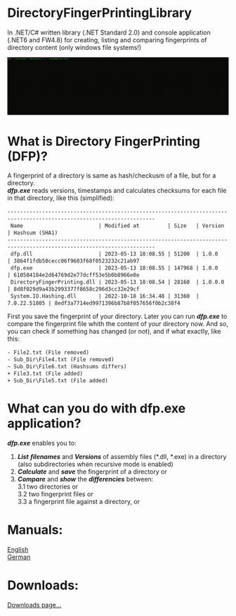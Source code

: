 # DirectoryFingerPrintingLibrary
In .NET/C# written library (.NET Standard 2.0) and console application (.NET6 and FW4.8) for creating, listing and comparing fingerprints of directory content (only windows file systems!)

![dfp.exe at work](/Documentation/dfp_video.gif)

# What is Directory FingerPrinting (DFP)?
A fingerprint of a directory is same as hash/checkusm of a file, but for a directory.\
***dfp.exe*** reads versions, timestamps and calculates
checksums for each file in that directory, like this (simplified):
```
---------------------------------------------------------------------------------------------------------------------
 Name                        | Modified at         | Size   | Version      | Hashsum (SHA1)
---------------------------------------------------------------------------------------------------------------------
 dfp.dll                     | 2023-05-13 18:08.55 | 51200  | 1.0.0        | 3864f1fdb50cecc06f9603f68f0523232c21ab97
 dfp.exe                     | 2023-05-13 18:08.55 | 147968 | 1.0.0        | 610584184e2d64769d2e77dcff53e5b0b8966e8e
 DirectoryFingerPrinting.dll | 2023-05-13 18:08.54 | 28160  | 1.0.0.0      | 8d8f029d9a43b2993377f8658c296d3cc32e29cf
 System.IO.Hashing.dll       | 2022-10-18 16:34.48 | 31360  | 7.0.22.51805 | 8edf3a7714ed9971396b87b8f057656f0b2c38f4
 ```

 First you save the fingerprint of your directory. Later you can run ***dfp.exe*** to compare the fingerprint file
 whith the content of your directory now. And so, you can check if something has changed (or not), and if what
 exactly, like this:
 ```
- File2.txt (File removed)
- Sub_Dir\File4.txt (File removed)
~ Sub_Dir\File6.txt (Hashsums differs)
+ File3.txt (File added)
+ Sub_Dir\File5.txt (File added)
```
# What can you do with dfp.exe application?
***dfp.exe*** enables you to:

1. ***List*** ***filenames*** and ***Versions*** of assembly files (\*.dll, \*.exe) in a directory (also subdirectories when recursive mode is enabled)
2. ***Calculate*** and ***save*** the fingerprint of a directory or
3. ***Compare*** and ***show*** the ***differencies*** between:\
   3.1 two directories or\
   3.2 two fingerprint files or\
   3.3 a fingerprint file against a directory, or

# Manuals:
[English](https://github.com/pediRAM/DirectoryFingerPrintingLibrary/blob/main/Documentation/manual.en.md)\
[German](https://github.com/pediRAM/DirectoryFingerPrintingLibrary/blob/main/Documentation/manual.de.md)

# Downloads:
[Downloads page...](https://github.com/pediRAM/DirectoryFingerPrintingLibrary/tree/main/Downloads/README.md)


